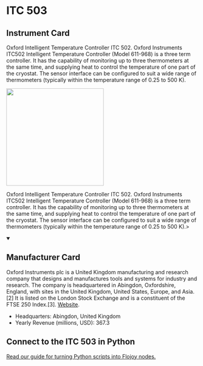 
# ITC 503

## Instrument Card

<div className="flex">

<div>

Oxford Intelligent Temperature Controller ITC 502. Oxford Instruments ITC502 Intelligent Temperature Controller (Model 611-968) is a three term controller. It has the capability of monitoring up to three thermometers at the same time, and supplying heat to control the temperature of one part of the cryostat. The sensor interface can be configured to suit a wide range of thermometers (typically within the temperature range of 0.25 to 500 K).

</div>

<img width="256" src="docs/Instruments/Temperature Controllers/ITC-503/ITC-503.jpg"/>

</div>

Oxford Intelligent Temperature Controller ITC 502. Oxford Instruments ITC502 Intelligent Temperature Controller (Model 611-968) is a three term controller. It has the capability of monitoring up to three thermometers at the same time, and supplying heat to control the temperature of one part of the cryostat. The sensor interface can be configured to suit a wide range of thermometers (typically within the temperature range of 0.25 to 500 K).>

<details open>
<summary><h2>Manufacturer Card</h2></summary>

Oxford Instruments plc is a United Kingdom manufacturing and research company that designs and manufactures tools and systems for industry and research. The company is headquartered in Abingdon, Oxfordshire, England, with sites in the United Kingdom, United States, Europe, and Asia.[2] It is listed on the London Stock Exchange and is a constituent of the FTSE 250 Index.[3]. <a href="https://www.oxinst.com/">Website</a>.

<ul>
  <li>Headquarters: Abingdon, United Kingdom</li>
  <li>Yearly Revenue (millions, USD): 367.3</li>
</ul>
</details>

## Connect to the ITC 503 in Python

[Read our guide for turning Python scripts into Flojoy nodes.](https://docs.flojoy.ai/custom-nodes/creating-custom-node/)


